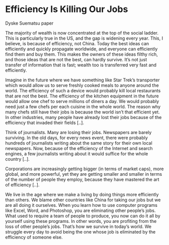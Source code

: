 # Efficiency Is Killing Our Jobs

Dyske Suematsu paper

The majority of wealth is now concentrated at the top of the social
ladder. This is particularly true in the US, and the gap is widening
every year. This, I believe, is because of efficiency, not
China. Today the best ideas can efficiently and quickly propagate
worldwide, and everyone can efficiently find them and buy them. This
makes the owners of these ideas filthy rich, and those ideas that are
not the best, can hardly survive. It’s not just transfer of
information that is fast; wealth too is transferred very fast and
efficiently.

Imagine in the future where we have something like Star Trek’s
transporter which would allow us to serve freshly cooked meals to
anyone around the world. The efficiency of such a device would
probably kill local restaurants that are not the best. The efficiency
of the kitchen equipment in the future would allow one chef to serve
millions of diners a day. We would probably need just a few chefs per
each cuisine in the whole world. The reason why many chefs still have
their jobs is because the world isn’t that efficient yet. In other
industries, many people have already lost their jobs because of the
efficiency that invaded their fields [..].

Think of journalists. Many are losing their jobs. Newspapers are
barely surviving. In the old days, for every news event, there were
probably hundreds of journalists writing about the same story for
their own local newspapers. Now, because of the efficiency of the
Internet and search engines, a few journalists writing about it would
suffice for the whole country [..].

Corporations are increasingly getting bigger (in terms of market
caps), more global, and more powerful, yet they are getting smaller
and smaller in terms of the number of people they employ, because they
have mastered the art of efficiency [..].

We live in the age where we make a living by doing things more
efficiently than others. We blame other countries like China for
taking our jobs but we are all doing it ourselves. When you learn how
to use computer programs like Excel, Word, and Photoshop, you are
eliminating other people’s jobs. What used to require a team of people
to produce, you now can do it all by yourself using these programs. In
other words, you are profiting from the loss of other people’s
jobs. That’s how we survive in today’s world. We struggle every day to
avoid being the one whose job is eliminated by the efficiency of
someone else.

